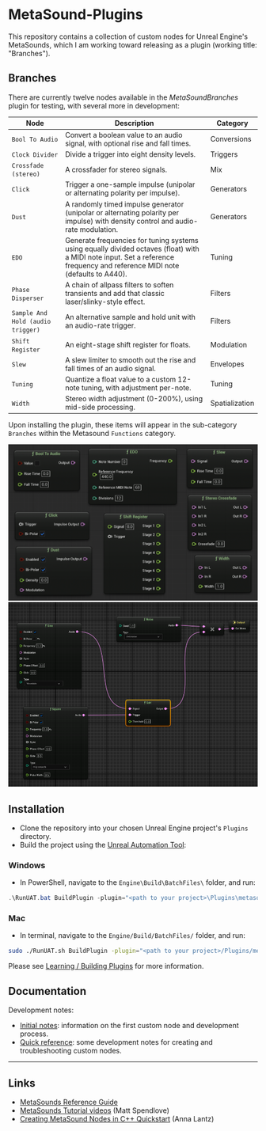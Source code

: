 # MetaSound-Plugins 
This repository contains a collection of custom nodes for Unreal Engine's MetaSounds, which I am working toward releasing as a plugin (working title: "Branches").

## Branches
There are currently twelve nodes available in the *MetaSoundBranches* plugin for testing, with several more in development:

| Node                                | Description                                                                                                         | Category              |
|-------------------------------------|---------------------------------------------------------------------------------------------------------------------|-----------------------|
| `Bool To Audio`                     | Convert a boolean value to an audio signal, with optional rise and fall times.                                      | Conversions     |
| `Clock Divider`                     | Divide a trigger into eight density levels.                                                                         | Triggers      |
| `Crossfade (stereo)`                | A crossfader for stereo signals.                                                                                    | Mix        |
| `Click`                             | Trigger a one-sample impulse (unipolar or alternating polarity per impulse).                                                  | Generators      |
| `Dust`                              | A randomly timed impulse generator (unipolar or alternating polarity per impulse) with density control and audio-rate modulation. | Generators           |
| `EDO`                               | Generate frequencies for tuning systems using equally divided octaves (float) with a MIDI note input. Set a reference frequency and reference MIDI note (defaults to A440). | Tuning  |
| `Phase Disperser`                   | A chain of allpass filters to soften transients and add that classic laser/slinky-style effect.                      | Filters               |
| `Sample And Hold (audio trigger)`   | An alternative sample and hold unit with an audio-rate trigger.                                                     | Filters |
| `Shift Register`                    | An eight-stage shift register for floats.                                                                           | Modulation  |
| `Slew`                              | A slew limiter to smooth out the rise and fall times of an audio signal.                                             | Envelopes     |
| `Tuning`                            | Quantize a float value to a custom 12-note tuning, with adjustment per-note.                                         | Tuning   |
| `Width`                             | Stereo width adjustment (0-200%), using mid-side processing.                                                        | Spatialization        |

Upon installing the plugin, these items will appear in the sub-category `Branches` within the Metasound `Functions` category.

![Screenshot of a selection of custom nodes in Metasound, as listed in the table above](./docs/nodes.png)
![Signal flow in a MetaSound Source showing a sample and hold node connected to two audio sources, controlling the volume of a white noise generator.](./docs/SaH_demo.png)

## Installation
- Clone the repository into your chosen Unreal Engine project's `Plugins` directory.
- Build the project using the [Unreal Automation Tool](https://dev.epicgames.com/documentation/en-us/unreal-engine/unreal-automation-tool-for-unreal-engine):

### Windows
- In PowerShell, navigate to the `Engine\Build\BatchFiles\` folder, and run: 
```PowerShell
.\RunUAT.bat BuildPlugin -plugin="<path to your project>\Plugins\metasound-plugins\MetasoundBranches.uplugin" -package="<path to your project>\Plugins\metasound-plugins\MetasoundBranches.uplugin"
```
### Mac
- In terminal, navigate to the `Engine/Build/BatchFiles/` folder, and run: 
```Bash
sudo ./RunUAT.sh BuildPlugin -plugin="<path to your project>/Plugins/metasound-plugins/MetasoundBranches.uplugin" -package="<path to your project>/Plugins/metasound-plugins/MetasoundBranches.uplugin"
```

Please see [Learning / Building Plugins](https://dev.epicgames.com/community/learning/tutorials/qz93/unreal-engine-building-plugins) for more information.

## Documentation
Development notes:
- [Initial notes](./docs/README.md): information on the first custom node and development process.
- [Quick reference](./docs/quick_reference.md): some development notes for creating and troubleshooting custom nodes. 

---

## Links
- [MetaSounds Reference Guide](https://dev.epicgames.com/documentation/en-us/unreal-engine/metasounds-reference-guide-in-unreal-engine)
- [MetaSounds Tutorial videos](https://dev.epicgames.com/community/learning/recommended-community-tutorial/Kw7l/unreal-engine-metasounds) (Matt Spendlove)
- [Creating MetaSound Nodes in C++ Quickstart](https://dev.epicgames.com/community/learning/tutorials/ry7p/unreal-engine-creating-metasound-nodes-in-c-quickstart) (Anna Lantz)